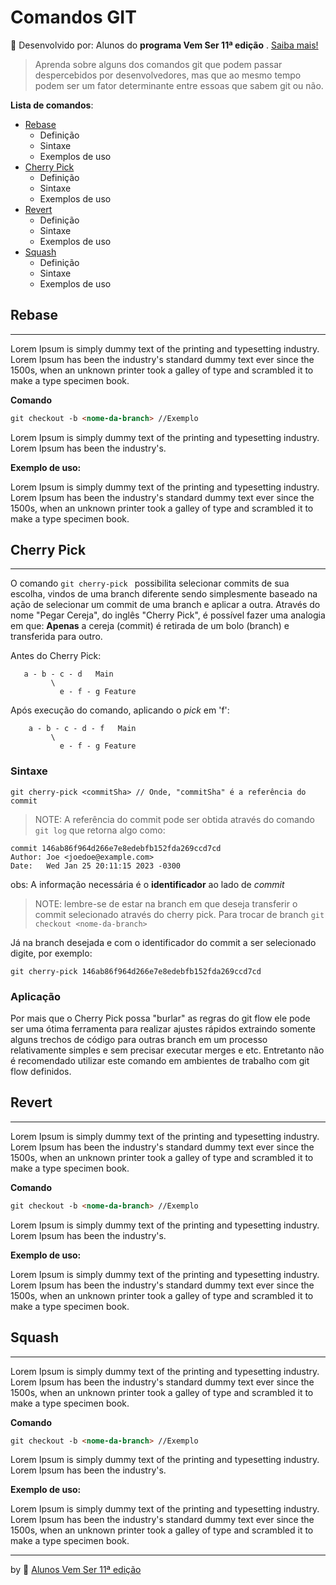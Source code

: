 # Comandos GIT

🔵 Desenvolvido por: Alunos do **programa Vem Ser 11ª edição** . [Saiba mais!](README-info.md)

> Aprenda sobre alguns dos comandos git que podem passar despercebidos por desenvolvedores, mas que ao mesmo tempo podem ser um fator determinante entre essoas que sabem git ou não.

**Lista de comandos**:

-   [Rebase](#Rebase)
    -   Definição
    -   Sintaxe
    -   Exemplos de uso
-   [Cherry Pick](#Cherry-Pick)
    -   Definição
    -   Sintaxe
    -   Exemplos de uso
-   [Revert](#Revert)
    -   Definição
    -   Sintaxe
    -   Exemplos de uso
-   [Squash](#Squash)
    -   Definição
    -   Sintaxe
    -   Exemplos de uso

## Rebase

---

Lorem Ipsum is simply dummy text of the printing and typesetting industry. Lorem Ipsum has been the industry's standard dummy text ever since the 1500s, when an unknown printer took a galley of type and scrambled it to make a type specimen book.

**Comando**

```md
git checkout -b <nome-da-branch> //Exemplo
```

Lorem Ipsum is simply dummy text of the printing and typesetting industry. Lorem Ipsum has been the industry's.

**Exemplo de uso:**

Lorem Ipsum is simply dummy text of the printing and typesetting industry. Lorem Ipsum has been the industry's standard dummy text ever since the 1500s, when an unknown printer took a galley of type and scrambled it to make a type specimen book.

## Cherry Pick

---

O comando `git cherry-pick ` possibilita selecionar commits de sua escolha, vindos de uma branch diferente sendo simplesmente baseado na ação de selecionar um commit de uma branch e aplicar a outra. Através do nome "Pegar Cereja", do inglês "Cherry Pick", é possível fazer uma analogia em que: **Apenas** a cereja (commit) é retirada de um bolo (branch) e transferida para outro.

Antes do Cherry Pick:

```
   a - b - c - d   Main
         \
           e - f - g Feature

```

Após execução do comando, aplicando o _pick_ em 'f':

```
    a - b - c - d - f   Main
         \
           e - f - g Feature
```

### **Sintaxe**

```
git cherry-pick <commitSha> // Onde, "commitSha" é a referência do commit
```

> NOTE: A referência do commit pode ser obtida através do comando `git log` que retorna algo como:

```
commit 146ab86f964d266e7e8edebfb152fda269ccd7cd
Author: Joe <joedoe@example.com>
Date:   Wed Jan 25 20:11:15 2023 -0300
```

obs: A informação necessária é o **identificador** ao lado de _commit_

> NOTE: lembre-se de estar na branch em que deseja transferir o commit selecionado através do cherry pick. Para trocar de branch `git checkout <nome-da-branch> `

Já na branch desejada e com o identificador do commit a ser selecionado digite, por exemplo:

```
git cherry-pick 146ab86f964d266e7e8edebfb152fda269ccd7cd
```

### **Aplicação**

Por mais que o Cherry Pick possa "burlar" as regras do git flow ele pode ser uma ótima ferramenta para realizar ajustes rápidos extraindo somente alguns trechos de código para outras branch em um processo relativamente simples e sem precisar executar merges e etc. Entretanto não é recomendado utilizar este comando em ambientes de trabalho com git flow definidos.

## Revert

---

Lorem Ipsum is simply dummy text of the printing and typesetting industry. Lorem Ipsum has been the industry's standard dummy text ever since the 1500s, when an unknown printer took a galley of type and scrambled it to make a type specimen book.

**Comando**

```md
git checkout -b <nome-da-branch> //Exemplo
```

Lorem Ipsum is simply dummy text of the printing and typesetting industry. Lorem Ipsum has been the industry's.

**Exemplo de uso:**

Lorem Ipsum is simply dummy text of the printing and typesetting industry. Lorem Ipsum has been the industry's standard dummy text ever since the 1500s, when an unknown printer took a galley of type and scrambled it to make a type specimen book.

## Squash

---

Lorem Ipsum is simply dummy text of the printing and typesetting industry. Lorem Ipsum has been the industry's standard dummy text ever since the 1500s, when an unknown printer took a galley of type and scrambled it to make a type specimen book.

**Comando**

```md
git checkout -b <nome-da-branch> //Exemplo
```

Lorem Ipsum is simply dummy text of the printing and typesetting industry. Lorem Ipsum has been the industry's.

**Exemplo de uso:**

Lorem Ipsum is simply dummy text of the printing and typesetting industry. Lorem Ipsum has been the industry's standard dummy text ever since the 1500s, when an unknown printer took a galley of type and scrambled it to make a type specimen book.

---

by 🔵 [Alunos Vem Ser 11ª edição](README-info.md)
